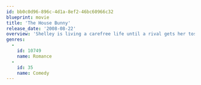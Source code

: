 ```yaml
---
id: bb0c0d96-896c-4d1a-8ef2-46bc60966c32
blueprint: movie
title: 'The House Bunny'
release_date: '2008-08-22'
overview: 'Shelley is living a carefree life until a rival gets her tossed out of the Playboy Mansion. With nowhere to go, fate delivers her to the sorority girls from Zeta Alpha Zeta. Unless they can sign a new pledge class, the seven socially clueless women will lose their house to the scheming girls of Phi Iota Mu. In order to accomplish their goal, they need Shelley to teach them the ways of makeup and men; at the same time, Shelley needs some of what the Zetas have - a sense of individuality. The combination leads all the girls to learn how to stop pretending and start being themselves.'
genres:
  -
    id: 10749
    name: Romance
  -
    id: 35
    name: Comedy
---
```

